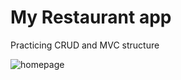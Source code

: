 <h1> My Restaurant app </h1>
  <p> Practicing CRUD and MVC structure </p> 
<img src="https://github.com/victoria-vassi/rails-yelp-mvp/raw/master/app/assets/images/read-me.png" alt="homepage" title="Homepage" style="max-width:100%;">
